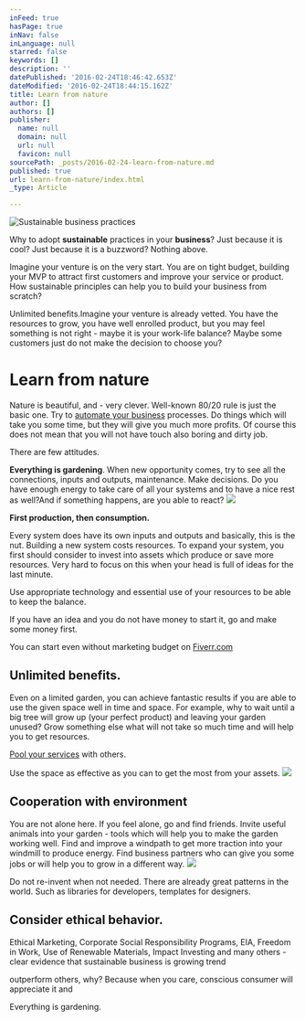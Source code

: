 ```yaml
---
inFeed: true
hasPage: true
inNav: false
inLanguage: null
starred: false
keywords: []
description: ''
datePublished: '2016-02-24T18:46:42.653Z'
dateModified: '2016-02-24T18:44:15.162Z'
title: Learn from nature
author: []
authors: []
publisher:
  name: null
  domain: null
  url: null
  favicon: null
sourcePath: _posts/2016-02-24-learn-from-nature.md
published: true
url: learn-from-nature/index.html
_type: Article

---
```

![Sustainable business practices](https://the-grid-user-content.s3-us-west-2.amazonaws.com/fda512fd-75bd-41a1-baa0-dbf81a2353a8.jpg)

Why to adopt **sustainable** practices in your **business**? Just because it is cool? Just because it is a buzzword? Nothing above.

Imagine your venture is on the very start. You are on tight budget, building your MVP to attract first customers and improve your service or product. How sustainable principles can help you to build your business from scratch?

Unlimited benefits.Imagine your venture is already vetted. You have the resources to grow, you have well enrolled product, but you may feel something is not right - maybe it is your work-life balance? Maybe some customers just do not make the decision to choose you?

# Learn from nature

Nature is beautiful, and - very clever. Well-known 80/20 rule is just the basic one. Try to [automate your business][0] processes. Do things which will take you some time, but they will give you much more profits. Of course this does not mean that you will not have touch also boring and dirty job.

There are few attitudes.

**Everything is gardening**. When  new opportunity comes, try to see all the connections, inputs and outputs, maintenance. Make decisions. Do you have enough energy to take care of all your systems and to have a nice rest as well?And if something happens, are you able to react?
![](https://the-grid-user-content.s3-us-west-2.amazonaws.com/9da6a77c-ecbb-434a-8acb-1ec9efa8c3a9.jpg)

**First production, then consumption.**

Every system does have its own inputs and outputs and basically, this is the nut. Building a new system costs resources. To expand your system, you first should consider to invest into assets which produce or save more resources. Very hard to focus on this when your head is full of ideas for the last minute.

Use appropriate technology and essential use of your resources to be able to keep the balance.

If you have an idea and you do not have money to start it, go and make some money first. 

You can start even without marketing budget on [Fiverr.com][1]

## Unlimited benefits.

Even on a limited garden, you can achieve fantastic results if you are able to use the given space well in time and space. For example, why to wait until a big tree will grow up (your perfect product) and leaving your garden unused? Grow something else what will not take so much time and will help you to get resources. 

[Pool your services][2] with others.

Use the space as effective as you can to get the most from your assets.
![](https://the-grid-user-content.s3-us-west-2.amazonaws.com/35650f6b-6005-4181-9f1a-6f00606d1323.png)

## Cooperation with environment

You are not alone here. If you feel alone, go and find friends. Invite useful animals into your garden - tools which will help you to make the garden working well. Find and improve a windpath to get more traction into your windmill to produce energy. Find business partners who can give you some jobs or will help you to grow in a different way.
![](https://the-grid-user-content.s3-us-west-2.amazonaws.com/714250fa-ad52-4fb5-aeb4-c3a213e2cc0b.jpg)

Do not re-invent when not needed. There are already great patterns in the world. Such as libraries for developers, templates for designers.

## Consider ethical behavior.

Ethical Marketing, Corporate Social Responsibility Programs, EIA, Freedom in Work, Use of Renewable Materials, Impact Investing and many others - clear evidence that sustainable business is growing trend

outperform others, why? Because when you care, conscious consumer will appreciate it and 

Everything is gardening.

[0]: http://automatebusiness.co/
[1]: http://bit.ly/1mXZYbd
[2]: http://brandthings.co/growth-partner/